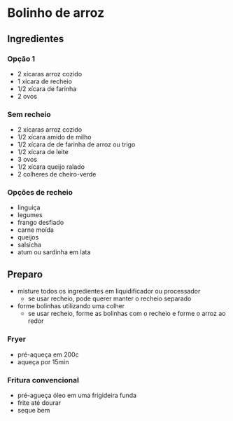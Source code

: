 # Bolinho de arroz

## Ingredientes

### Opção 1
- 2 xícaras arroz cozido
- 1 xícara de recheio
- 1/2 xícara de farinha
- 2 ovos

### Sem recheio
- 2 xícaras arroz cozido
- 1/2 xícara amido de milho
- 1/2 xícara de de farinha de arroz ou trigo
- 1/2 xícara de leite
- 3 ovos
- 1/2 xícara queijo ralado
- 2 colheres de cheiro-verde

### Opções de recheio
- linguiça
- legumes
- frango desfiado
- carne moída
- queijos
- salsicha
- atum ou sardinha em lata

## Preparo
- misture todos os ingredientes em liquidificador ou processador
  - se usar recheio, pode querer manter o recheio separado
- forme bolinhas utilizando uma colher
  - se usar recheio, forme as bolinhas com o recheio e forme o arroz ao redor

### Fryer
- pré-aqueça em 200c
- aqueça por 15min

### Fritura convencional
- pré-agueça óleo em uma frigideira funda
- frite até dourar
- seque bem